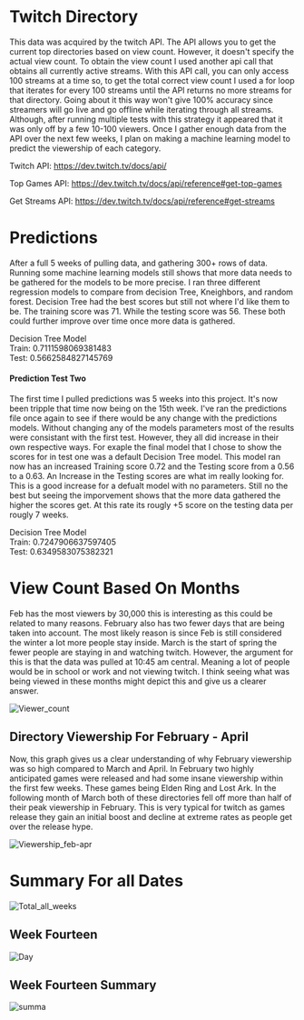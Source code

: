 # Twitch Directory
This data was acquired by the twitch API. The API allows you to get the current top directories based on view count. However, it doesn't specify the actual view count. To obtain the view count I used another api call that obtains all currently active streams. With this API call, you can only access 100 streams at a time so, to get the total correct view count I used a for loop that iterates for every 100 streams until the API returns no more streams for that directory. Going about it this way won't give 100% accuracy since streamers will go live and go offline while iterating through all streams. Although, after running multiple tests with this strategy it appeared that it was only off by a few 10-100 viewers. Once I gather enough data from the API over the next few weeks, I plan on making a machine learning model to predict the viewership of each category.

Twitch API: https://dev.twitch.tv/docs/api/


Top Games API: https://dev.twitch.tv/docs/api/reference#get-top-games


Get Streams API: https://dev.twitch.tv/docs/api/reference#get-streams

# Predictions
After a full 5 weeks of pulling data, and gathering 300+ rows of data. Running some machine learning models still shows that more data needs to be gathered for the models to be more precise. I ran three different regression models to compare from decision Tree, Kneighbors, and random forest. Decision Tree had the best scores but still not where I'd like them to be. The training score was 71. While the testing score was 56. These both could further improve over time once more data is gathered.

Decision Tree Model\
Train: 0.7111598069381483\
Test: 0.5662584827145769

#### Prediction Test Two 
The first time I pulled predictions was 5 weeks into this project. It's now been tripple that time now being on the 15th week. I've ran the predictions file once again to see if there would be any change with the predictions models. Without changing any of the models parameters most of the results were consistant with the first test. However, they all did increase in their own respective ways. For exaple the final model that I chose to show the scores for in test one was a default Decision Tree model. This model ran now has an increased Training score 0.72 and the Testing score from a 0.56 to a 0.63. An Increase in the Testing scores are what im really looking for. This is a good increase for a defualt model with no parameters. Still no the best but seeing the imporvement shows that the more data gathered the higher the scores get. At this rate its rougly +5 score on the testing data per rougly 7 weeks.


Decision Tree Model\
Train: 0.7247906637597405\
Test: 0.6349583075382321



# View Count Based On Months
Feb has the most viewers by 30,000 this is interesting as this could be related to many reasons. February also has two 
fewer days that are being taken into account. The most likely reason is since Feb is still considered the winter a lot more people stay inside. March is the start of spring the fewer people are staying in and watching twitch. However, the argument for this is that the data was pulled at 10:45 am central. Meaning a lot of people would be in school or work and not viewing twitch. I think seeing what was being viewed in these months might depict this and give us a clearer answer. 

![Viewer_count](https://i.gyazo.com/300bbef82c6c6e754c298ecf3f31c38a.png)

## Directory Viewership For February - April
Now, this graph gives us a clear understanding of why February viewership was so high compared to March and April. 
In February two highly anticipated games were released and had some insane viewership within the first few weeks. These games being Elden Ring and Lost Ark. In the following month of March both of these directories fell off more than half of their peak viewership in February. This is very typical for twitch as games release they gain an initial boost and decline at extreme rates as people get over the release hype.

![Viewership_feb-apr](https://i.gyazo.com/1c44d4d134f4bb01ee379eef9e64b4b6.png)




# Summary For all Dates
![Total_all_weeks](https://i.gyazo.com/3cd7b3b37c296864e1dddf72c848d6d6.png)


## Week Fourteen
![Day](https://i.gyazo.com/d0589f368ea5529b85cdf77a4ba6fede.png)

## Week Fourteen Summary
![summa](https://i.gyazo.com/4747c99ca0600aa12d086bc763dc5e4d.png)


